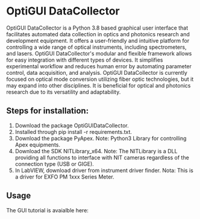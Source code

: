 # OptiGUI DataCollector


OptiGUI DataCollector is a Python 3.8 based graphical user interface that facilitates automated data collection in optics and photonics research and development equipment. It offers a user-friendly and intuitive platform for controlling a wide range of optical instruments, including spectrometers, and lasers. OptiGUI DataCollector's modular and flexible framework allows for easy integration with different types of devices. It simplifies experimental workflow and reduces human error by automating parameter control, data acquisition, and analysis. OptiGUI DataCollector is currently focused on optical mode conversion utilizing fiber optic technologies, but it may expand into other disciplines. It is beneficial for optical and photonics research due to its versatility and adaptability.


## Steps for installation:

1. Download the package OptiGUIDataCollector.
2. Installed through pip install -r requirements.txt.
3. Download the package PyApex. Note: Python3 Library for controlling Apex equipments.
4. Download the SDK NITLibrary_x64. Note: The NITLibrary is a DLL providing all functions to interface with NIT cameras regardless of the connection type (USB or GIGE).
5. In LabVIEW, download driver from instrument driver finder. Nota: This is a driver for EXFO PM 1xxx Series Meter.


## Usage
The GUI tutorial is avaialble here:
